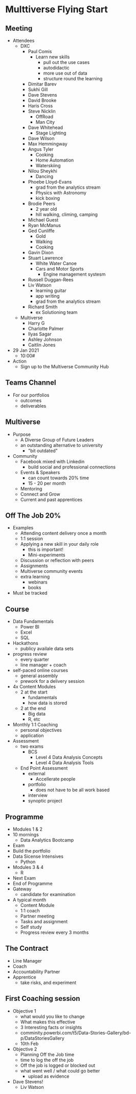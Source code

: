 ﻿# Multtiverse Flying Start  
  
## Meeting  
  
* Attendees  
    * DXC  
        * Paul Comis  
            * Learn new skills  
                * pull out the use cases  
                * autodidactic  
                * more use out of data  
                * structure round the learning  
        * Dimitar Barev  
        * Sukhi Gill  
        * Dave Stevens  
        * David Brooke  
        * Haris Cross  
        * Steve Nicklin  
            * OffRoad  
            * Man City  
        * Dave Whitehead  
            * Stage Lighting  
        * Dave Wilson  
        * Max Hemmingway  
        * Angus Tyler  
            * Cooking  
            * Home Automation  
            * Waterskiing  
        * Nilou Sheykhi  
            * Dancing  
        * Phoebe Lloyd-Evans  
            * grad from the analytics stream  
            * Physics with Astronomy  
            * kick boxing  
        * Brodie Peers  
            * 2 year old  
            * hill walking, climing, camping  
        * Michael Guest  
        * Ryan McManus  
        * Ged Cunliffe  
            * Gold  
            * Walking  
            * Cooking  
        * Gavin Dixon  
        * Stuart Lawrence  
            * White Water Canoe  
            * Cars and Motor Sports  
                * Engine management systesm  
        * Russell Duggan-Rees  
        * Liv Watson  
            * learning guitar  
            * app writing  
            * grad from the analytics stream  
        * Richard Smith  
            * ex Solutioning team  
    * Multiverse  
        * Harry G  
        * Charlotte Palmer  
        * Ilyas Sagar  
        * Ashley Johnson  
        * Caitlin Jones  
* 29 Jan 2021  
    * 10:00#  
* Action  
    * Sign up to the Multiverse Community Hub  
  
## Teams Channel  
  
* For our portfolios  
    * outcomes  
    * deliverables  
  
## Multiverse  
  
* Purpose  
    * A Diverse Group of Future Leaders  
    * an outstanding alternative to university  
        * "bit outdated"  
* Community  
    * Facebook mixed with Linkedin  
        * build social and professional connections  
    * Events & Speakers  
        * can count towards 20% time  
        * 15 - 20 per month  
    * Mentoring  
    * Connect and Grow  
    * Current and past apprentices  
  
## Off The Job 20%  
  
* Examples  
    * Attending content delivery once a month  
    * 1:1 session  
    * Applying a new skill in your daily role  
        * this is important!  
        * Mini-experiments  
    * Discussion or reflection with peers  
    * Assignments  
    * Multiverse community events  
    * extra learning  
        * webinars  
        * books  
* Must be tracked  
  
## Course  
  
* Data Fundamentals  
    * Power BI  
    * Excel  
    * SQL  
* Hackathons  
    * publicy availale data sets  
* progress review  
    * every quarter  
    * line manager + coach  
* self-paced online courses  
    * general assembly  
    * prework for a delivery session  
* 4x Content Modules  
    * 2 at the start  
        * fundamentals  
        * how data is stored  
    * 2 at the end  
        * Big data  
        * R, etc  
* Monthly 1:1 Coaching  
    * personal objectives  
    * application  
* Assessment  
    * two exams  
        * BCS  
            * Level 4 Data Analysis Concepts  
            * Level 4 Data Analysis Tools  
    * End Point Assessment  
        * external  
            * Accellerate people  
        * portfolio  
            * does not have to be all work based  
        * interview  
        * synoptic project  
  
## Programme  
  
* Modules 1 & 2  
* 10 mornings  
    * Data Analytics Bootcamp  
* Exam  
* Build the portfolio  
* Data Sicense Intensives  
    * Python  
* Modules 3 & 4  
    * R  
* Next Exam  
* End of Programme  
* Gateway  
    * candidate for examination  
* A typical month  
    * Content Module  
    * 1:1 coach  
    * Partner meeting  
    * Tasks and assignment  
    * Self study  
    * Progress review every 3 months  
  
## The Contract  
  
* Line Manager  
* Coach  
* Accountability Partner  
* Apprentice  
    * take risks, and experiment  
  
## First Coaching session  
  
* Objective 1  
    * what would you like to change  
    * What makes this effective  
    * 3 Interesting facts or insights  
    * comminity.powerbi.com/t5/Data-Stories-Gallery/bd-p/DataStoriesGallery  
    * 10th Feb  
* Objective 2  
    * Planning Off the Job time  
    * time to log the off the job  
    * Off the job is logged or blocked out  
    * what went well / what could go better  
        * upload as evidence  
* Dave Stevens!  
    * Liv Watson  
